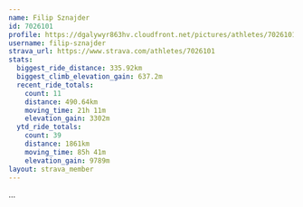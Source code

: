 ```yaml
---
name: Filip Sznajder
id: 7026101
profile: https://dgalywyr863hv.cloudfront.net/pictures/athletes/7026101/2123836/17/large.jpg
username: filip-sznajder
strava_url: https://www.strava.com/athletes/7026101
stats:
  biggest_ride_distance: 335.92km
  biggest_climb_elevation_gain: 637.2m
  recent_ride_totals:
    count: 11
    distance: 490.64km
    moving_time: 21h 11m
    elevation_gain: 3302m
  ytd_ride_totals:
    count: 39
    distance: 1861km
    moving_time: 85h 41m
    elevation_gain: 9789m
layout: strava_member
--- 
```

...
